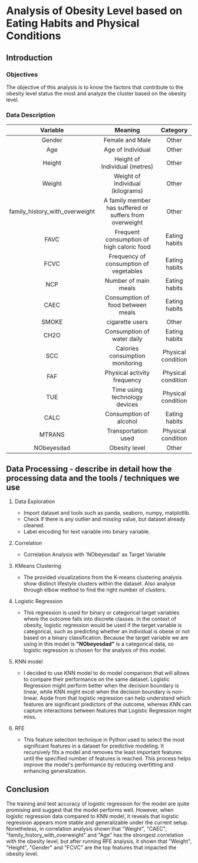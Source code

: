 # Analysis of Obesity Level based on Eating Habits and Physical Conditions

## Introduction

### Objectives
The objective of this analysis is to know the factors that contribute to the obesity level status the most and analyze the cluster based on the obesity level.

### Data Description

|Variable|Meaning|Category|
|:-----:|:-----:|:-----:|
|Gender|Female and Male|Other|
|Age|Age of Individual|Other|
|Height|Height of Individual (metres)|Other|
|Weight|Weight of Individual (kilograms)|Other|
|family_history_with_overweight|A family member has suffered or suffers from overweight|Other|
|FAVC|Frequent consumption of high caloric food|Eating habits|
|FCVC|Frequency of consumption of vegetables|Eating habits|
|NCP|Number of main meals|Eating habits|
|CAEC|Consumption of food between meals|Eating habits|
|SMOKE|cigarette users|Other
|CH2O|Consumption of water daily|Eating habits|
|SCC|Calories consumption monitoring|Physical condition|
|FAF|Physical activity frequency|Physical condition|
|TUE|Time using technology devices|Physical condition|
|CALC|Consumption of alcohol|Eating habits|
|MTRANS|Transportation used|Physical condition|
|NObeyesdad|Obesity level|Other

## Data Processing - describe in detail how the processing data and the tools / techniques we use
1. Data Exploration
    - Import dataset and tools such as panda, seaborn, numpy, matplotlib.
    - Check if there is any outlier and missing value, but dataset already cleaned.
    - Label encoding for text variable into binary variable.
      
2. Correlation
    - Correlation Analysis with 'NObeyesdad' as Target Variable
      
3. KMeans Clustering
    - The provided visualizations from the K-means clustering analysis show distinct lifestyle clusters within the dataset. Also analyse through elbow method to find the right number of clusters.

4. Logistic Regression
    - This regression is used for binary or categorical target variables where the outcome falls into discrete classes. In the context of obesity, logistic regression would be used if the target variable is categorical, such as predicting whether an individual is obese or not based on a binary classification. Because the target variable we are using in this model is **"NObeyesdad"** is a categorical data, so logistic regression is chosen for the analysis of this model.

5. KNN model
    - I decided to use KNN model to do model comparison that will allows to compare their performance on the same dataset. Logistic Regression might perform better when the decision boundary is linear, while KNN might excel when the decision boundary is non-linear. Aside from that logistic regression can help understand which features are significant predictors of the outcome, whereas KNN can capture interactions between features that Logistic Regression might miss.

6. RFE
    - This feature selection technique in Python used to select the most significant features in a dataset for predictive modeling. It recursively fits a model and removes the least important features until the specified number of features is reached. This process helps improve the model's performance by reducing overfitting and enhancing generalization.

## Conclusion

The training and test accuracy of logistic regression for the model are quite promising and suggest that the model performs well. However, when logistic regression data compared to KNN model, it reveals that logistic regression appears more stable and generalizable under the current setup.
Nonetheless, in correlation analysis shown that "Weight", "CAEC", "family_history_with_overweight" and "Age" has the strongest correlation with the obesity level, but after running RFE analysis, it shown that "Weight", "Height", "Gender" and "FCVC" are the top features that impacted the obesity level.
